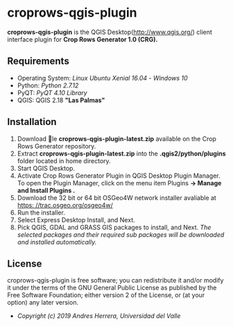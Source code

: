 # croprows-qgis-plugin

**croprows-qgis-plugin** is the QGIS Desktop(http://www.qgis.org/) client interface plugin for  **Crop Rows Generator 1.0  (CRG).**

## Requirements

- Operating System: *Linux Ubuntu Xenial 16.04* - *Windows 10*
- Python: *Python 2.7.12*
- PyQT: *PyQT 4.10 Library*
- QGIS:  QGIS 2.18 **"Las Palmas"**

## Installation

 1. Download le **croprows-qgis-plugin-latest.zip** available on the Crop Rows Generator
repository.
2. Extract **croprows-qgis-plugin-latest.zip** into the **.qgis2/python/plugins** folder
located in home directory.
3. Start QGIS Desktop.
4. Activate Crop Rows Generator Plugin in QGIS Desktop Plugin Manager. To
open the Plugin Manager, click on the menu item Plugins **-> Manage and Install
Plugins .**
5. Download the 32 bit or 64 bit OSGeo4W network installer avaliable at [https:
//trac.osgeo.org/osgeo4w/](https:%20//trac.osgeo.org/osgeo4w/)
6. Run the installer.
7. Select Express Desktop Install, and Next.
8. Pick QGIS, GDAL and GRASS GIS packages to install, and Next. *The selected packages and their required sub packages will be downloaded and installed automatically.*

## License

croprows-qgis-plugin is free software; you can redistribute it and/or modify it under the terms of the GNU General Public License as published by the Free Software Foundation; either version 2 of the License, or (at your option) any later version.

 
* <em>Copyright (c) 2019 Andres Herrera, Universidad del Valle</em>
